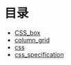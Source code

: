 # 目录

+ [CSS_box](CSS_box.md)
+ [column_grid](column_grid.md)
+ [css](css.md)
+ [css_specification](css_specification.md)
